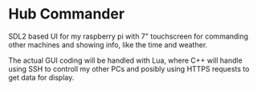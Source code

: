 # Hub Commander
SDL2 based UI for my raspberry pi with 7" touchscreen for commanding other machines and showing info, like the time and weather.

The actual GUI coding will be handled with Lua, where C++ will handle using SSH to controll my other PCs and posibly using HTTPS requests to get data for display.
